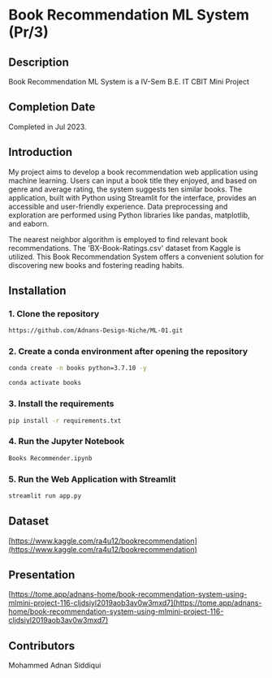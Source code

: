 # Book Recommendation ML System (Pr/3)

## Description

Book Recommendation ML System is a IV-Sem B.E. IT CBIT Mini Project

## Completion Date

Completed in Jul 2023. 

## Introduction

My project aims to develop a book recommendation web application using machine learning. Users can input a book title they enjoyed, and based on genre and average rating, the system suggests ten similar books. The application, built with Python using Streamlit for the interface, provides an accessible and user-friendly experience. Data preprocessing and exploration are performed using Python libraries like pandas, matplotlib, and eaborn. 

The nearest neighbor algorithm is employed to find relevant book recommendations. The 'BX-Book-Ratings.csv' dataset from Kaggle is utilized. This Book Recommendation System offers a convenient solution for discovering new books and fostering reading habits.

## Installation

### 1. Clone the repository

```bash
https://github.com/Adnans-Design-Niche/ML-01.git
```

### 2. Create a conda environment after opening the repository

```bash
conda create -n books python=3.7.10 -y
```

```bash
conda activate books
```


### 3. Install the requirements

```bash
pip install -r requirements.txt
```

### 4. Run the Jupyter Notebook

```bash
Books Recommender.ipynb
```

### 5. Run the Web Application with Streamlit

```bash
streamlit run app.py
```

## Dataset

[https://www.kaggle.com/ra4u12/bookrecommendation](https://www.kaggle.com/ra4u12/bookrecommendation)

## Presentation

[https://tome.app/adnans-home/book-recommendation-system-using-mlmini-project-116-cljdsiyl2019aob3av0w3mxd7](https://tome.app/adnans-home/book-recommendation-system-using-mlmini-project-116-cljdsiyl2019aob3av0w3mxd7)

## Contributors

Mohammed Adnan Siddiqui
